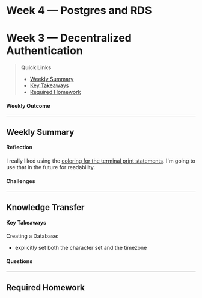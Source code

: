 # Week 4 — Postgres and RDS

# Week 3 — Decentralized Authentication

>__Quick Links__
> - [Weekly Summary](#weekly-summary)
> - [Key Takeaways](#key-takeaways)
> - [Required Homework](#required-homework)

#### Weekly Outcome


---

## Weekly Summary
<!--Summary Journal Entry-->


#### Reflection
<!--Thoughts/Feelings so far.-->
I really liked using the [coloring for the terminal print statements](https://stackoverflow.com/questions/5947742/how-to-change-the-output-color-of-echo-in-linux). I'm going to use that in the future for readability.

#### Challenges
<!-- Challenges you've had this week in completing your tasks. How you might solve them or what you did to solve them. -->



---
## Knowledge Transfer

#### Key Takeaways
<!-- Key takeaways for this week -->
Creating a Database:
- explicitly set both the character set and the timezone


#### Questions
<!-- Questions on the materials or concepts with their answers, if available.-->


---

## Required Homework  
